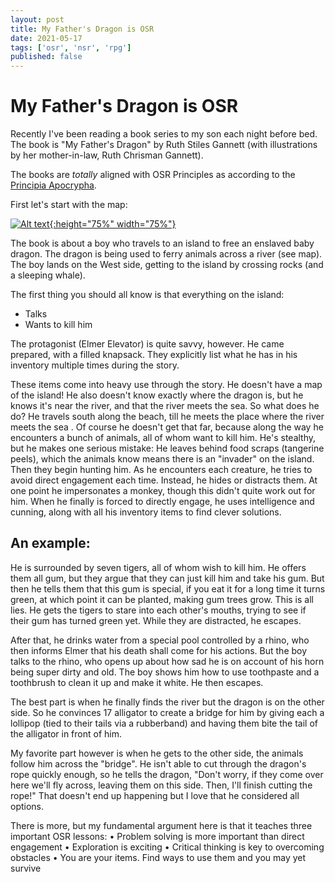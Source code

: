 ```yaml
---
layout: post
title: My Father's Dragon is OSR
date: 2021-05-17
tags: ['osr', 'nsr', 'rpg']
published: false
---
```


# My Father's Dragon is OSR

Recently I've been reading a book series to my son each night before bed. The book is "My Father's Dragon" by Ruth Stiles Gannett (with illustrations by her mother-in-law, Ruth Chrisman Gannett).

The books are _totally_ aligned with OSR Principles as according to the [Principia Apocrypha](https://lithyscaphe.blogspot.com/p/principia-apocrypha.html).

First let's start with the map:

[![Alt text](/img/my-fathers-dragon/wild_island.png "click to embiggen"){:height="75%" width="75%"}](/img/my-fathers-dragon/wild_island.png)


The book is about a boy who travels to an island to free an enslaved baby dragon.
The dragon is being used to ferry animals across a river (see map).
The boy lands on the West side, getting to the island by crossing rocks (and a sleeping whale).

The first thing you should all know is that everything on the island:
- Talks
- Wants to kill him

The protagonist (Elmer Elevator) is quite savvy, however. He came prepared, with a filled knapsack.
They explicitly list what he has in his inventory multiple times during the story.

These items come into heavy use through the story.
He doesn't have a map of the island! He also doesn't know exactly where the dragon is, but he knows it's near the river, and that the river meets the sea.
So what does he do? He travels south along the beach, till he meets the place where the river meets the sea . Of course he doesn't get that far, because along the way he encounters a bunch of animals, all of whom want to kill him. He's stealthy, but he makes one serious mistake: He leaves behind food scraps (tangerine peels), which the animals know means there is an "invader" on the island. Then they begin hunting him.
As he encounters each creature, he tries to avoid direct engagement each time. Instead, he hides or distracts them. At one point he impersonates a monkey, though this didn't quite work out for him.
When he finally is forced to directly engage, he uses intelligence and cunning, along with all his inventory items to find clever solutions.

## An example:
He is surrounded by seven tigers, all of whom wish to kill him. He offers them all gum, but they argue that they can just kill him and take his gum. But then he tells them that this gum is special, if you eat it for a long time it turns green, at which point it can be planted, making gum trees grow. This is all lies. He gets the tigers to stare into each other's mouths, trying to see if their gum has turned green yet. While they are distracted, he escapes.

After that, he drinks water from a special pool controlled by a rhino, who then informs Elmer that his death shall come for his actions. But the boy talks to the rhino, who opens up about how sad he is on account of his horn being super dirty and old. The boy shows him how to use toothpaste and a toothbrush to clean it up and make it white. He then escapes.

The best part is when he finally finds the river but the dragon is on the other side.
So he convinces 17 alligator to create a bridge for him by giving each a lollipop (tied to their tails via a rubberband) and having them bite the tail of the alligator in front of him.

My favorite part however is when he gets to the other side, the animals follow him across the "bridge". He isn't able to cut through the dragon's rope quickly enough, so he tells the dragon, "Don't worry, if they come over here we'll fly across, leaving them on this side. Then, I'll finish cutting the rope!"
That doesn't end up happening but I love that he considered all options.

There is more, but my fundamental argument here is that it teaches three important OSR lessons:
• Problem solving is more important than direct engagement
• Exploration is exciting
• Critical thinking is key to overcoming obstacles
• You are your items. Find ways to use them and you may yet survive
